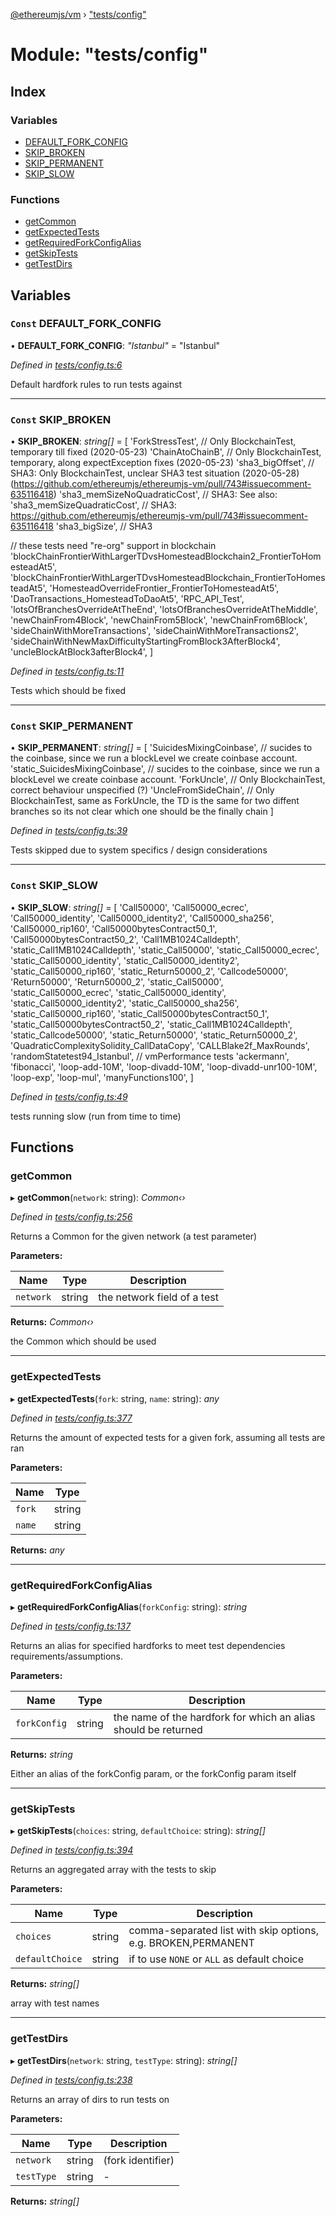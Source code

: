 [@ethereumjs/vm](../README.md) › ["tests/config"](_tests_config_.md)

# Module: "tests/config"

## Index

### Variables

* [DEFAULT_FORK_CONFIG](_tests_config_.md#const-default_fork_config)
* [SKIP_BROKEN](_tests_config_.md#const-skip_broken)
* [SKIP_PERMANENT](_tests_config_.md#const-skip_permanent)
* [SKIP_SLOW](_tests_config_.md#const-skip_slow)

### Functions

* [getCommon](_tests_config_.md#getcommon)
* [getExpectedTests](_tests_config_.md#getexpectedtests)
* [getRequiredForkConfigAlias](_tests_config_.md#getrequiredforkconfigalias)
* [getSkipTests](_tests_config_.md#getskiptests)
* [getTestDirs](_tests_config_.md#gettestdirs)

## Variables

### `Const` DEFAULT_FORK_CONFIG

• **DEFAULT_FORK_CONFIG**: *"Istanbul"* = "Istanbul"

*Defined in [tests/config.ts:6](https://github.com/ethereumjs/ethereumjs-vm/blob/master/packages/vm/tests/config.ts#L6)*

Default hardfork rules to run tests against

___

### `Const` SKIP_BROKEN

• **SKIP_BROKEN**: *string[]* = [
  'ForkStressTest', // Only BlockchainTest, temporary till fixed (2020-05-23)
  'ChainAtoChainB', // Only BlockchainTest, temporary, along expectException fixes (2020-05-23)
  'sha3_bigOffset', // SHA3: Only BlockchainTest, unclear SHA3 test situation (2020-05-28) (https://github.com/ethereumjs/ethereumjs-vm/pull/743#issuecomment-635116418)
  'sha3_memSizeNoQuadraticCost', // SHA3: See also:
  'sha3_memSizeQuadraticCost', // SHA3: https://github.com/ethereumjs/ethereumjs-vm/pull/743#issuecomment-635116418
  'sha3_bigSize', // SHA3

  // these tests need "re-org" support in blockchain
  'blockChainFrontierWithLargerTDvsHomesteadBlockchain2_FrontierToHomesteadAt5',
  'blockChainFrontierWithLargerTDvsHomesteadBlockchain_FrontierToHomesteadAt5',
  'HomesteadOverrideFrontier_FrontierToHomesteadAt5',
  'DaoTransactions_HomesteadToDaoAt5',
  'RPC_API_Test',
  'lotsOfBranchesOverrideAtTheEnd',
  'lotsOfBranchesOverrideAtTheMiddle',
  'newChainFrom4Block',
  'newChainFrom5Block',
  'newChainFrom6Block',
  'sideChainWithMoreTransactions',
  'sideChainWithMoreTransactions2',
  'sideChainWithNewMaxDifficultyStartingFromBlock3AfterBlock4',
  'uncleBlockAtBlock3afterBlock4',
]

*Defined in [tests/config.ts:11](https://github.com/ethereumjs/ethereumjs-vm/blob/master/packages/vm/tests/config.ts#L11)*

Tests which should be fixed

___

### `Const` SKIP_PERMANENT

• **SKIP_PERMANENT**: *string[]* = [
  'SuicidesMixingCoinbase', // sucides to the coinbase, since we run a blockLevel we create coinbase account.
  'static_SuicidesMixingCoinbase', // sucides to the coinbase, since we run a blockLevel we create coinbase account.
  'ForkUncle', // Only BlockchainTest, correct behaviour unspecified (?)
  'UncleFromSideChain', // Only BlockchainTest, same as ForkUncle, the TD is the same for two diffent branches so its not clear which one should be the finally chain
]

*Defined in [tests/config.ts:39](https://github.com/ethereumjs/ethereumjs-vm/blob/master/packages/vm/tests/config.ts#L39)*

Tests skipped due to system specifics / design considerations

___

### `Const` SKIP_SLOW

• **SKIP_SLOW**: *string[]* = [
  'Call50000',
  'Call50000_ecrec',
  'Call50000_identity',
  'Call50000_identity2',
  'Call50000_sha256',
  'Call50000_rip160',
  'Call50000bytesContract50_1',
  'Call50000bytesContract50_2',
  'Call1MB1024Calldepth',
  'static_Call1MB1024Calldepth',
  'static_Call50000',
  'static_Call50000_ecrec',
  'static_Call50000_identity',
  'static_Call50000_identity2',
  'static_Call50000_rip160',
  'static_Return50000_2',
  'Callcode50000',
  'Return50000',
  'Return50000_2',
  'static_Call50000',
  'static_Call50000_ecrec',
  'static_Call50000_identity',
  'static_Call50000_identity2',
  'static_Call50000_sha256',
  'static_Call50000_rip160',
  'static_Call50000bytesContract50_1',
  'static_Call50000bytesContract50_2',
  'static_Call1MB1024Calldepth',
  'static_Callcode50000',
  'static_Return50000',
  'static_Return50000_2',
  'QuadraticComplexitySolidity_CallDataCopy',
  'CALLBlake2f_MaxRounds',
  'randomStatetest94_Istanbul',
  // vmPerformance tests
  'ackermann',
  'fibonacci',
  'loop-add-10M',
  'loop-divadd-10M',
  'loop-divadd-unr100-10M',
  'loop-exp',
  'loop-mul',
  'manyFunctions100',
]

*Defined in [tests/config.ts:49](https://github.com/ethereumjs/ethereumjs-vm/blob/master/packages/vm/tests/config.ts#L49)*

tests running slow (run from time to time)

## Functions

###  getCommon

▸ **getCommon**(`network`: string): *Common‹›*

*Defined in [tests/config.ts:256](https://github.com/ethereumjs/ethereumjs-vm/blob/master/packages/vm/tests/config.ts#L256)*

Returns a Common for the given network (a test parameter)

**Parameters:**

Name | Type | Description |
------ | ------ | ------ |
`network` | string | the network field of a test |

**Returns:** *Common‹›*

the Common which should be used

___

###  getExpectedTests

▸ **getExpectedTests**(`fork`: string, `name`: string): *any*

*Defined in [tests/config.ts:377](https://github.com/ethereumjs/ethereumjs-vm/blob/master/packages/vm/tests/config.ts#L377)*

Returns the amount of expected tests for a given fork, assuming all tests are ran

**Parameters:**

Name | Type |
------ | ------ |
`fork` | string |
`name` | string |

**Returns:** *any*

___

###  getRequiredForkConfigAlias

▸ **getRequiredForkConfigAlias**(`forkConfig`: string): *string*

*Defined in [tests/config.ts:137](https://github.com/ethereumjs/ethereumjs-vm/blob/master/packages/vm/tests/config.ts#L137)*

Returns an alias for specified hardforks to meet test dependencies requirements/assumptions.

**Parameters:**

Name | Type | Description |
------ | ------ | ------ |
`forkConfig` | string | the name of the hardfork for which an alias should be returned |

**Returns:** *string*

Either an alias of the forkConfig param, or the forkConfig param itself

___

###  getSkipTests

▸ **getSkipTests**(`choices`: string, `defaultChoice`: string): *string[]*

*Defined in [tests/config.ts:394](https://github.com/ethereumjs/ethereumjs-vm/blob/master/packages/vm/tests/config.ts#L394)*

Returns an aggregated array with the tests to skip

**Parameters:**

Name | Type | Description |
------ | ------ | ------ |
`choices` | string | comma-separated list with skip options, e.g. BROKEN,PERMANENT |
`defaultChoice` | string | if to use `NONE` or `ALL` as default choice |

**Returns:** *string[]*

array with test names

___

###  getTestDirs

▸ **getTestDirs**(`network`: string, `testType`: string): *string[]*

*Defined in [tests/config.ts:238](https://github.com/ethereumjs/ethereumjs-vm/blob/master/packages/vm/tests/config.ts#L238)*

Returns an array of dirs to run tests on

**Parameters:**

Name | Type | Description |
------ | ------ | ------ |
`network` | string | (fork identifier) |
`testType` | string | - |

**Returns:** *string[]*
